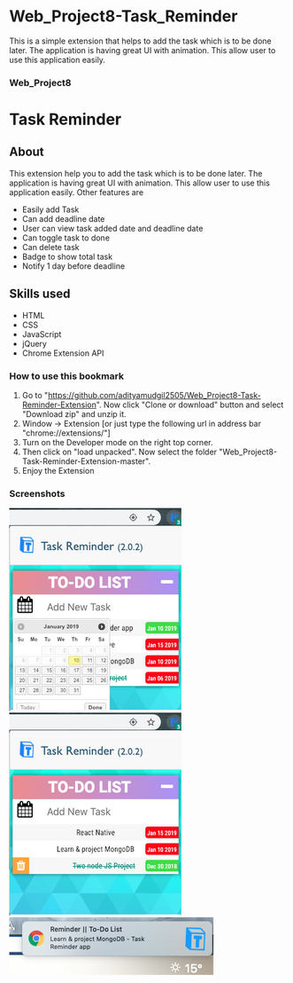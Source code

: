 # Web_Project8-Task_Reminder
This is a simple extension that helps to add the task which is to be done later. The application is having great UI with animation. This allow user to use this application easily.
### Web_Project8
# Task Reminder
## About
This extension help you to add the task which is to be done later. The application is having great UI with animation. This allow user to use this application easily.
Other features are
- Easily add Task
- Can add deadline date
- User can view task added date and deadline date
- Can toggle task to done
- Can delete task
- Badge to show total task
- Notify 1 day before deadline

## Skills used
- HTML
- CSS
- JavaScript
- jQuery
- Chrome Extension API

### How to use this bookmark
1. Go to "https://github.com/adityamudgil2505/Web_Project8-Task-Reminder-Extension". Now click "Clone or download" button and select "Download zip" and unzip it.
2. Window -> Extension [or just type the following url in address bar "chrome://extensions/"]
3. Turn on the Developer mode on the right top corner.
4. Then click on "load unpacked". Now select the folder "Web_Project8-Task-Reminder-Extension-master".
5. Enjoy the Extension

### Screenshots
![alt GamePlay01](https://github.com/adityamudgil2505/Web_Project8-Task-Reminder-Extension/blob/master/Screenshots/App001.png)
![alt GamePlay01](https://github.com/adityamudgil2505/Web_Project8-Task-Reminder-Extension/blob/master/Screenshots/App002.png)
![alt GamePlay01](https://github.com/adityamudgil2505/Web_Project8-Task-Reminder-Extension/blob/master/Screenshots/Notif.png)
